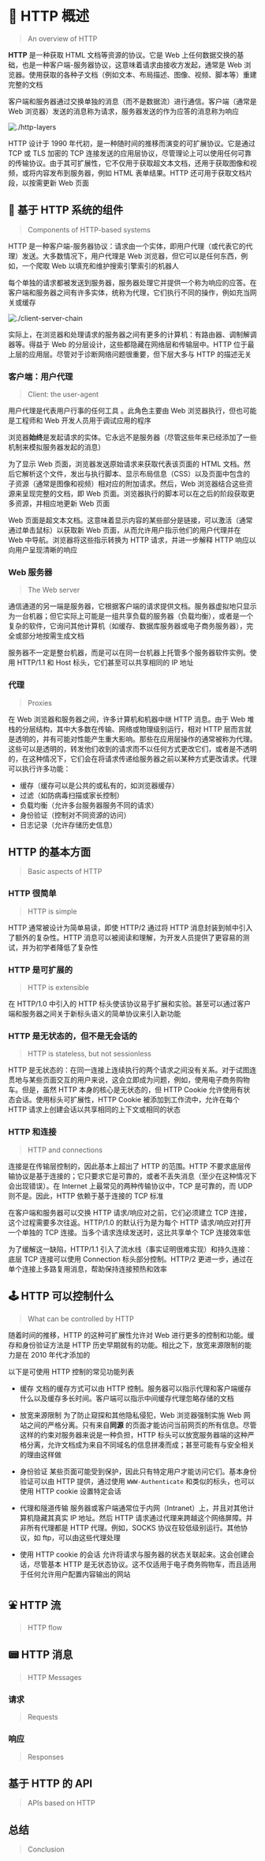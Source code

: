# 📰 HTTP 概述

> An overview of HTTP

**HTTP** 是一种获取 HTML
文档等资源的协议。它是 Web 上任何数据交换的基础，也是一种客户端-服务器协议，这意味着请求由接收方发起，通常是
Web 浏览器。使用获取的各种子文档（例如文本、布局描述、图像、视频、脚本等）重建完整的文档

客户端和服务器通过交换单独的消息（而不是数据流）进行通信。客户端（通常是
Web 浏览器）发送的消息称为请求，服务器发送的作为应答的消息称为响应

<picture>
  <source media="(prefers-color-scheme: dark)" srcset="./overview/http-layers-dark.svg">
  <source media="(prefers-color-scheme: light)" srcset="./overview/http-layers-light.svg">
  <img alt="./http-layers" src="./overview/http-layers-light.svg">
</picture>

HTTP 设计于 1990 年代初，是一种随时间的推移而演变的可扩展协议。它是通过
TCP 或 TLS 加密的 TCP
连接发送的应用层协议，尽管理论上可以使用任何可靠的传输协议。由于其可扩展性，它不仅用于获取超文本文档，还用于获取图像和视频，或将内容发布到服务器，例如
HTML 表单结果。HTTP 还可用于获取文档片段，以按需更新 Web 页面

## 🧩 基于 HTTP 系统的组件

> Components of HTTP-based systems

HTTP 是一种客户端-服务器协议：请求由一个实体，即用户代理（或代表它的代理）发送。大多数情况下，用户代理是
Web 浏览器，但它可以是任何东西，例如，一个爬取
Web 以填充和维护搜索引擎索引的机器人

每个单独的请求都被发送到服务器，服务器处理它并提供一个称为响应的应答。在客户端和服务器之间有许多实体，统称为代理，它们执行不同的操作，例如充当网关或缓存

<picture>
  <source media="(prefers-color-scheme: dark)" srcset="./overview/client-server-chain-dark.svg">
  <source media="(prefers-color-scheme: light)" srcset="./overview/client-server-chain-light.svg">
  <img alt="./client-server-chain" src="./overview/client-server-chain-light.svg">
</picture>

实际上，在浏览器和处理请求的服务器之间有更多的计算机：有路由器、调制解调器等。得益于
Web 的分层设计，这些都隐藏在网络层和传输层中。HTTP
位于最上层的应用层。尽管对于诊断网络问题很重要，但下层大多与 HTTP 的描述无关

### 客户端：用户代理

> Client: the user-agent

用户代理是代表用户行事的任何工具 。此角色主要由
Web 浏览器执行，但也可能是工程师和
Web 开发人员用于调试应用的程序

浏览器**始终**是发起请求的实体。它永远不是服务器（尽管这些年来已经添加了一些机制来模拟服务器发起的消息）

为了显示 Web 页面，浏览器发送原始请求来获取代表该页面的
HTML 文档。然后它解析这个文件，发出与执行脚本、显示布局信息（CSS）以及页面中包含的子资源（通常是图像和视频）相对应的附加请求。然后，Web
浏览器结合这些资源来呈现完整的文档，即 Web
页面。浏览器执行的脚本可以在之后的阶段获取更多资源，并相应地更新 Web 页面

Web 页面是超文本文档。这意味着显示内容的某些部分是链接，可以激活（通常通过单击鼠标）以获取新
Web 页面，从而允许用户指示他们的用户代理并在
Web 中导航。浏览器将这些指示转换为 HTTP 请求，并进一步解释
HTTP 响应以向用户呈现清晰的响应

### Web 服务器

> The Web server

通信通道的另一端是服务器，它根据客户端的请求提供文档。服务器虚拟地只显示为一台机器；但它实际上可能是一组共享负载的服务器（负载均衡），或者是一个复杂的软件，它询问其他计算机（如缓存、数据库服务器或电子商务服务器），完全或部分地按需生成文档

服务器不一定是整台机器，而是可以在同一台机器上托管多个服务器软件实例。使用
HTTP/1.1 和 Host 标头，它们甚至可以共享相同的 IP
地址

### 代理

> Proxies

在 Web 浏览器和服务器之间，许多计算机和机器中继 HTTP
消息。由于 Web 堆栈的分层结构，其中大多数在传输、网络或物理级别运行，相对
HTTP
层而言就是透明的，并有可能对性能产生重大影响。那些在应用层操作的通常被称为代理。这些可以是透明的，转发他们收到的请求而不以任何方式更改它们，或者是不透明的，在这种情况下，它们会在将请求传递给服务器之前以某种方式更改请求。代理可以执行许多功能：

- 缓存（缓存可以是公共的或私有的，如浏览器缓存）
- 过滤（如防病毒扫描或家长控制）
- 负载均衡（允许多台服务器服务不同的请求）
- 身份验证（控制对不同资源的访问）
- 日志记录（允许存储历史信息）

## HTTP 的基本方面

> Basic aspects of HTTP

### HTTP 很简单

> HTTP is simple

HTTP 通常被设计为简单易读，即使 HTTP/2 通过将 HTTP 消息封装到帧中引入了额外的复杂性。HTTP
消息可以被阅读和理解，为开发人员提供了更容易的测试，并为初学者降低了复杂性

### HTTP 是可扩展的

> HTTP is extensible

在 HTTP/1.0 中引入的 HTTP 标头使该协议易于扩展和实验。甚至可以通过客户端和服务器之间关于新标头语义的简单协议来引入新功能

### HTTP 是无状态的，但不是无会话的

> HTTP is stateless, but not sessionless

HTTP 是无状态的：在同一连接上连续执行的两个请求之间没有关系。对于试图连贯地与某些页面交互的用户来说，这会立即成为问题，例如，使用电子商务购物车。但是，虽然
HTTP 本身的核心是无状态的，但 HTTP Cookie 允许使用有状态会话。使用标头可扩展性，HTTP
Cookie 被添加到工作流中，允许在每个
HTTP 请求上创建会话以共享相同的上下文或相同的状态

### HTTP 和连接

> HTTP and connections

连接是在传输层控制的，因此基本上超出了 HTTP 的范围。HTTP
不要求底层传输协议是基于连接的；它只要求它是可靠的，或者不丢失消息（至少在这种情况下会出现错误）。在
Internet 上最常见的两种传输协议中，TCP 是可靠的，而
UDP 则不是。因此，HTTP 依赖于基于连接的 TCP 标准

在客户端和服务器可以交换 HTTP 请求/响应对之前，它们必须建立
TCP 连接，这个过程需要多次往返。HTTP/1.0 的默认行为是为每个
HTTP 请求/响应对打开一个单独的 TCP
连接。当多个请求连续发送时，这比共享单个 TCP 连接效率低

为了缓解这一缺陷，HTTP/1.1 引入了流水线（事实证明很难实现）和持久连接：底层
TCP 连接可以使用 Connection 标头部分控制。HTTP/2
更进一步，通过在单个连接上多路复用消息，帮助保持连接预热和效率

## 🕹 HTTP 可以控制什么

> What can be controlled by HTTP

随着时间的推移，HTTP 的这种可扩展性允许对 Web 进行更多的控制和功能。缓存和身份验证方法是 HTTP
历史早期就有的功能。相比之下，放宽来源限制的能力是在 2010 年代才添加的

以下是可使用 HTTP 控制的常见功能列表

- 缓存 文档的缓存方式可以由 HTTP 控制。服务器可以指示代理和客户端缓存什么以及缓存多长时间。客户端可以指示中间缓存代理忽略存储的文档

- 放宽来源限制 为了防止窥探和其他隐私侵犯，Web 浏览器强制实施 Web 网站之间的严格分离。只有来自**同源**
  的页面才能访问当前网页的所有信息。尽管这样的约束对服务器来说是一种负担，HTTP
  标头可以放宽服务器端的这种严格分离，允许文档成为来自不同域名的信息拼凑而成；甚至可能有与安全相关的理由这样做

- 身份验证 某些页面可能受到保护，因此只有特定用户才能访问它们。基本身份验证可以由 HTTP 提供，通过使用
  `WWW-Authenticate` 和类似的标头，也可以使用
  HTTP cookie 设置特定会话

- 代理和隧道传输 服务器或客户端通常位于内网（Intranet）上，并且对其他计算机隐藏其真实 IP 地址。然后 HTTP
  请求通过代理来跨越这个网络屏障。并非所有代理都是
  HTTP 代理。例如，SOCKS 协议在较低级别运行。其他协议，如 ftp，可以由这些代理处理

- 使用 HTTP cookie 的会话 允许将请求与服务器的状态关联起来。这会创建会话，尽管基本 HTTP
  是无状态协议。这不仅适用于电子商务购物车，而且适用于任何允许用户配置内容输出的网站

## ⛲️ HTTP 流

> HTTP flow

## 📟 HTTP 消息

> HTTP Messages

### 请求

> Requests

### 响应

> Responses

## 基于 HTTP 的 API

> APIs based on HTTP

## 总结

> Conclusion
